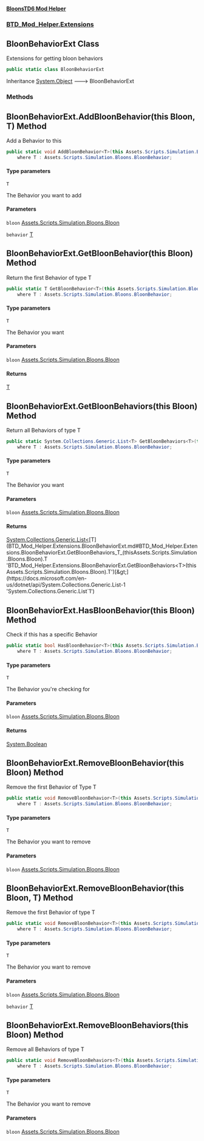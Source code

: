 #### [BloonsTD6 Mod Helper](README.md 'README')
### [BTD_Mod_Helper.Extensions](README.md#BTD_Mod_Helper.Extensions 'BTD_Mod_Helper.Extensions')

## BloonBehaviorExt Class

Extensions for getting bloon behaviors

```csharp
public static class BloonBehaviorExt
```

Inheritance [System.Object](https://docs.microsoft.com/en-us/dotnet/api/System.Object 'System.Object') &#129106; BloonBehaviorExt
### Methods

<a name='BTD_Mod_Helper.Extensions.BloonBehaviorExt.AddBloonBehavior_T_(thisAssets.Scripts.Simulation.Bloons.Bloon,T)'></a>

## BloonBehaviorExt.AddBloonBehavior<T>(this Bloon, T) Method

Add a Behavior to this

```csharp
public static void AddBloonBehavior<T>(this Assets.Scripts.Simulation.Bloons.Bloon bloon, T behavior)
    where T : Assets.Scripts.Simulation.Bloons.BloonBehavior;
```
#### Type parameters

<a name='BTD_Mod_Helper.Extensions.BloonBehaviorExt.AddBloonBehavior_T_(thisAssets.Scripts.Simulation.Bloons.Bloon,T).T'></a>

`T`

The Behavior you want to add
#### Parameters

<a name='BTD_Mod_Helper.Extensions.BloonBehaviorExt.AddBloonBehavior_T_(thisAssets.Scripts.Simulation.Bloons.Bloon,T).bloon'></a>

`bloon` [Assets.Scripts.Simulation.Bloons.Bloon](https://docs.microsoft.com/en-us/dotnet/api/Assets.Scripts.Simulation.Bloons.Bloon 'Assets.Scripts.Simulation.Bloons.Bloon')

<a name='BTD_Mod_Helper.Extensions.BloonBehaviorExt.AddBloonBehavior_T_(thisAssets.Scripts.Simulation.Bloons.Bloon,T).behavior'></a>

`behavior` [T](BTD_Mod_Helper.Extensions.BloonBehaviorExt.md#BTD_Mod_Helper.Extensions.BloonBehaviorExt.AddBloonBehavior_T_(thisAssets.Scripts.Simulation.Bloons.Bloon,T).T 'BTD_Mod_Helper.Extensions.BloonBehaviorExt.AddBloonBehavior<T>(this Assets.Scripts.Simulation.Bloons.Bloon, T).T')

<a name='BTD_Mod_Helper.Extensions.BloonBehaviorExt.GetBloonBehavior_T_(thisAssets.Scripts.Simulation.Bloons.Bloon)'></a>

## BloonBehaviorExt.GetBloonBehavior<T>(this Bloon) Method

Return the first Behavior of type T

```csharp
public static T GetBloonBehavior<T>(this Assets.Scripts.Simulation.Bloons.Bloon bloon)
    where T : Assets.Scripts.Simulation.Bloons.BloonBehavior;
```
#### Type parameters

<a name='BTD_Mod_Helper.Extensions.BloonBehaviorExt.GetBloonBehavior_T_(thisAssets.Scripts.Simulation.Bloons.Bloon).T'></a>

`T`

The Behavior you want
#### Parameters

<a name='BTD_Mod_Helper.Extensions.BloonBehaviorExt.GetBloonBehavior_T_(thisAssets.Scripts.Simulation.Bloons.Bloon).bloon'></a>

`bloon` [Assets.Scripts.Simulation.Bloons.Bloon](https://docs.microsoft.com/en-us/dotnet/api/Assets.Scripts.Simulation.Bloons.Bloon 'Assets.Scripts.Simulation.Bloons.Bloon')

#### Returns
[T](BTD_Mod_Helper.Extensions.BloonBehaviorExt.md#BTD_Mod_Helper.Extensions.BloonBehaviorExt.GetBloonBehavior_T_(thisAssets.Scripts.Simulation.Bloons.Bloon).T 'BTD_Mod_Helper.Extensions.BloonBehaviorExt.GetBloonBehavior<T>(this Assets.Scripts.Simulation.Bloons.Bloon).T')

<a name='BTD_Mod_Helper.Extensions.BloonBehaviorExt.GetBloonBehaviors_T_(thisAssets.Scripts.Simulation.Bloons.Bloon)'></a>

## BloonBehaviorExt.GetBloonBehaviors<T>(this Bloon) Method

Return all Behaviors of type T

```csharp
public static System.Collections.Generic.List<T> GetBloonBehaviors<T>(this Assets.Scripts.Simulation.Bloons.Bloon bloon)
    where T : Assets.Scripts.Simulation.Bloons.BloonBehavior;
```
#### Type parameters

<a name='BTD_Mod_Helper.Extensions.BloonBehaviorExt.GetBloonBehaviors_T_(thisAssets.Scripts.Simulation.Bloons.Bloon).T'></a>

`T`

The Behavior you want
#### Parameters

<a name='BTD_Mod_Helper.Extensions.BloonBehaviorExt.GetBloonBehaviors_T_(thisAssets.Scripts.Simulation.Bloons.Bloon).bloon'></a>

`bloon` [Assets.Scripts.Simulation.Bloons.Bloon](https://docs.microsoft.com/en-us/dotnet/api/Assets.Scripts.Simulation.Bloons.Bloon 'Assets.Scripts.Simulation.Bloons.Bloon')

#### Returns
[System.Collections.Generic.List&lt;](https://docs.microsoft.com/en-us/dotnet/api/System.Collections.Generic.List-1 'System.Collections.Generic.List`1')[T](BTD_Mod_Helper.Extensions.BloonBehaviorExt.md#BTD_Mod_Helper.Extensions.BloonBehaviorExt.GetBloonBehaviors_T_(thisAssets.Scripts.Simulation.Bloons.Bloon).T 'BTD_Mod_Helper.Extensions.BloonBehaviorExt.GetBloonBehaviors<T>(this Assets.Scripts.Simulation.Bloons.Bloon).T')[&gt;](https://docs.microsoft.com/en-us/dotnet/api/System.Collections.Generic.List-1 'System.Collections.Generic.List`1')

<a name='BTD_Mod_Helper.Extensions.BloonBehaviorExt.HasBloonBehavior_T_(thisAssets.Scripts.Simulation.Bloons.Bloon)'></a>

## BloonBehaviorExt.HasBloonBehavior<T>(this Bloon) Method

Check if this has a specific Behavior

```csharp
public static bool HasBloonBehavior<T>(this Assets.Scripts.Simulation.Bloons.Bloon bloon)
    where T : Assets.Scripts.Simulation.Bloons.BloonBehavior;
```
#### Type parameters

<a name='BTD_Mod_Helper.Extensions.BloonBehaviorExt.HasBloonBehavior_T_(thisAssets.Scripts.Simulation.Bloons.Bloon).T'></a>

`T`

The Behavior you're checking for
#### Parameters

<a name='BTD_Mod_Helper.Extensions.BloonBehaviorExt.HasBloonBehavior_T_(thisAssets.Scripts.Simulation.Bloons.Bloon).bloon'></a>

`bloon` [Assets.Scripts.Simulation.Bloons.Bloon](https://docs.microsoft.com/en-us/dotnet/api/Assets.Scripts.Simulation.Bloons.Bloon 'Assets.Scripts.Simulation.Bloons.Bloon')

#### Returns
[System.Boolean](https://docs.microsoft.com/en-us/dotnet/api/System.Boolean 'System.Boolean')

<a name='BTD_Mod_Helper.Extensions.BloonBehaviorExt.RemoveBloonBehavior_T_(thisAssets.Scripts.Simulation.Bloons.Bloon)'></a>

## BloonBehaviorExt.RemoveBloonBehavior<T>(this Bloon) Method

Remove the first Behavior of Type T

```csharp
public static void RemoveBloonBehavior<T>(this Assets.Scripts.Simulation.Bloons.Bloon bloon)
    where T : Assets.Scripts.Simulation.Bloons.BloonBehavior;
```
#### Type parameters

<a name='BTD_Mod_Helper.Extensions.BloonBehaviorExt.RemoveBloonBehavior_T_(thisAssets.Scripts.Simulation.Bloons.Bloon).T'></a>

`T`

The Behavior you want to remove
#### Parameters

<a name='BTD_Mod_Helper.Extensions.BloonBehaviorExt.RemoveBloonBehavior_T_(thisAssets.Scripts.Simulation.Bloons.Bloon).bloon'></a>

`bloon` [Assets.Scripts.Simulation.Bloons.Bloon](https://docs.microsoft.com/en-us/dotnet/api/Assets.Scripts.Simulation.Bloons.Bloon 'Assets.Scripts.Simulation.Bloons.Bloon')

<a name='BTD_Mod_Helper.Extensions.BloonBehaviorExt.RemoveBloonBehavior_T_(thisAssets.Scripts.Simulation.Bloons.Bloon,T)'></a>

## BloonBehaviorExt.RemoveBloonBehavior<T>(this Bloon, T) Method

Remove the first Behavior of type T

```csharp
public static void RemoveBloonBehavior<T>(this Assets.Scripts.Simulation.Bloons.Bloon bloon, T behavior)
    where T : Assets.Scripts.Simulation.Bloons.BloonBehavior;
```
#### Type parameters

<a name='BTD_Mod_Helper.Extensions.BloonBehaviorExt.RemoveBloonBehavior_T_(thisAssets.Scripts.Simulation.Bloons.Bloon,T).T'></a>

`T`

The Behavior you want to remove
#### Parameters

<a name='BTD_Mod_Helper.Extensions.BloonBehaviorExt.RemoveBloonBehavior_T_(thisAssets.Scripts.Simulation.Bloons.Bloon,T).bloon'></a>

`bloon` [Assets.Scripts.Simulation.Bloons.Bloon](https://docs.microsoft.com/en-us/dotnet/api/Assets.Scripts.Simulation.Bloons.Bloon 'Assets.Scripts.Simulation.Bloons.Bloon')

<a name='BTD_Mod_Helper.Extensions.BloonBehaviorExt.RemoveBloonBehavior_T_(thisAssets.Scripts.Simulation.Bloons.Bloon,T).behavior'></a>

`behavior` [T](BTD_Mod_Helper.Extensions.BloonBehaviorExt.md#BTD_Mod_Helper.Extensions.BloonBehaviorExt.RemoveBloonBehavior_T_(thisAssets.Scripts.Simulation.Bloons.Bloon,T).T 'BTD_Mod_Helper.Extensions.BloonBehaviorExt.RemoveBloonBehavior<T>(this Assets.Scripts.Simulation.Bloons.Bloon, T).T')

<a name='BTD_Mod_Helper.Extensions.BloonBehaviorExt.RemoveBloonBehaviors_T_(thisAssets.Scripts.Simulation.Bloons.Bloon)'></a>

## BloonBehaviorExt.RemoveBloonBehaviors<T>(this Bloon) Method

Remove all Behaviors of type T

```csharp
public static void RemoveBloonBehaviors<T>(this Assets.Scripts.Simulation.Bloons.Bloon bloon)
    where T : Assets.Scripts.Simulation.Bloons.BloonBehavior;
```
#### Type parameters

<a name='BTD_Mod_Helper.Extensions.BloonBehaviorExt.RemoveBloonBehaviors_T_(thisAssets.Scripts.Simulation.Bloons.Bloon).T'></a>

`T`

The Behavior you want to remove
#### Parameters

<a name='BTD_Mod_Helper.Extensions.BloonBehaviorExt.RemoveBloonBehaviors_T_(thisAssets.Scripts.Simulation.Bloons.Bloon).bloon'></a>

`bloon` [Assets.Scripts.Simulation.Bloons.Bloon](https://docs.microsoft.com/en-us/dotnet/api/Assets.Scripts.Simulation.Bloons.Bloon 'Assets.Scripts.Simulation.Bloons.Bloon')